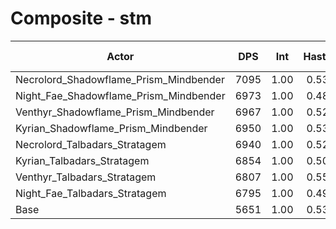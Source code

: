 # Composite - stm
| Actor | DPS | Int | Haste | Crit | Mastery | Vers | DPS Weight |
|---|:---:|:---:|:---:|:---:|:---:|:---:|:---:|
|Necrolord_Shadowflame_Prism_Mindbender|7095|1.00|0.53|0.47|0.52|0.45|0.26|
|Night_Fae_Shadowflame_Prism_Mindbender|6973|1.00|0.48|0.47|0.52|0.45|0.27|
|Venthyr_Shadowflame_Prism_Mindbender|6967|1.00|0.52|0.48|0.52|0.45|0.27|
|Kyrian_Shadowflame_Prism_Mindbender|6950|1.00|0.53|0.47|0.48|0.45|0.27|
|Necrolord_Talbadars_Stratagem|6940|1.00|0.52|0.48|0.52|0.45|0.27|
|Kyrian_Talbadars_Stratagem|6854|1.00|0.50|0.47|0.48|0.45|0.27|
|Venthyr_Talbadars_Stratagem|6807|1.00|0.55|0.48|0.52|0.45|0.27|
|Night_Fae_Talbadars_Stratagem|6795|1.00|0.49|0.47|0.52|0.45|0.27|
|Base|5651|1.00|0.53|0.48|0.52|0.46|0.33|
